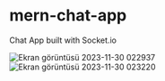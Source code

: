 # mern-chat-app
Chat App built with Socket.io

![Ekran görüntüsü 2023-11-30 022937](https://github.com/ahmetkasap1/mern-chat-app/assets/150008704/e36282ed-5dd6-44a8-adb0-339c03dac121) ![Ekran görüntüsü 2023-11-30 023220](https://github.com/ahmetkasap1/mern-chat-app/assets/150008704/876c2637-e9bf-47be-98f5-5fa8cd0f7006)
